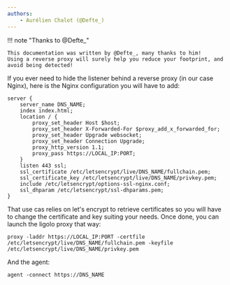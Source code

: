 ```yaml
---
authors:
    - Aurélien Chalot (@Defte_)
---
```


!!! note "Thanks to @Defte_"

    This documentation was written by @Defte_, many thanks to him!
    Using a reverse proxy will surely help you reduce your footprint, and avoid being detected!

If you ever need to hide the listener behind a reverse proxy (in our case Nginx), here is the Nginx configuration you will have to add:

```
server {
	server_name DNS_NAME;
	index index.html;
	location / {
		proxy_set_header Host $host;
		proxy_set_header X-Forwarded-For $proxy_add_x_forwarded_for;
		proxy_set_header Upgrade websocket;
		proxy_set_header Connection Upgrade;
		proxy_http_version 1.1; 
		proxy_pass https://LOCAL_IP:PORT;
	}
	listen 443 ssl;
	ssl_certificate /etc/letsencrypt/live/DNS_NAME/fullchain.pem;
	ssl_certificate_key /etc/letsencrypt/live/DNS_NAME/privkey.pem;
	include /etc/letsencrypt/options-ssl-nginx.conf; 
	ssl_dhparam /etc/letsencrypt/ssl-dhparams.pem;
}	
```

That use cas relies on let's encrypt to retrieve certificates so you will have to change the certificate and key suiting your needs. Once done, you can launch the ligolo proxy that way:

```
proxy -laddr https://LOCAL_IP:PORT -certfile /etc/letsencrypt/live/DNS_NAME/fullchain.pem -keyfile /etc/letsencrypt/live/DNS_NAME/privkey.pem
```

And the agent:

```
agent -connect https://DNS_NAME
```